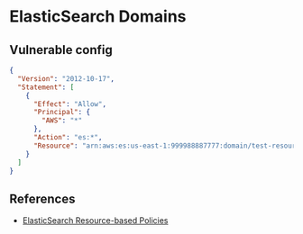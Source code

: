 # ElasticSearch Domains


## Vulnerable config

```json
{
  "Version": "2012-10-17",
  "Statement": [
    {
      "Effect": "Allow",
      "Principal": {
        "AWS": "*"
      },
      "Action": "es:*",
      "Resource": "arn:aws:es:us-east-1:999988887777:domain/test-resource-exposure/*"
    }
  ]
}
```

## References

* [ElasticSearch Resource-based Policies](https://docs.aws.amazon.com/elasticsearch-service/latest/developerguide/es-ac.html#es-ac-types-resource)